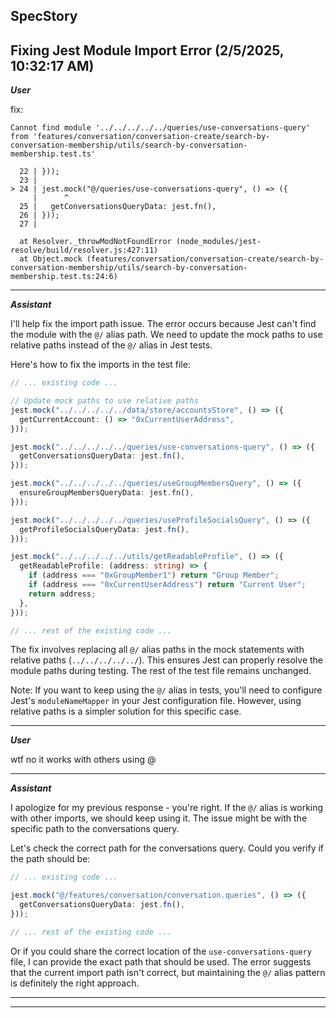 ## SpecStory

## Fixing Jest Module Import Error (2/5/2025, 10:32:17 AM)

_**User**_

fix: 


    Cannot find module '../../../../../queries/use-conversations-query' from 'features/conversation/conversation-create/search-by-conversation-membership/utils/search-by-conversation-membership.test.ts'

      22 | }));
      23 |
    > 24 | jest.mock("@/queries/use-conversations-query", () => ({
         |      ^
      25 |   getConversationsQueryData: jest.fn(),
      26 | }));
      27 |

      at Resolver._throwModNotFoundError (node_modules/jest-resolve/build/resolver.js:427:11)
      at Object.mock (features/conversation/conversation-create/search-by-conversation-membership/utils/search-by-conversation-membership.test.ts:24:6)

---

_**Assistant**_

I'll help fix the import path issue. The error occurs because Jest can't find the module with the `@/` alias path. We need to update the mock paths to use relative paths instead of the `@/` alias in Jest tests.

Here's how to fix the imports in the test file:

```typescript:features/conversation/conversation-create/search-by-conversation-membership/utils/search-by-conversation-membership.test.ts
// ... existing code ...

// Update mock paths to use relative paths
jest.mock("../../../../../data/store/accountsStore", () => ({
  getCurrentAccount: () => "0xCurrentUserAddress",
}));

jest.mock("../../../../../queries/use-conversations-query", () => ({
  getConversationsQueryData: jest.fn(),
}));

jest.mock("../../../../../queries/useGroupMembersQuery", () => ({
  ensureGroupMembersQueryData: jest.fn(),
}));

jest.mock("../../../../../queries/useProfileSocialsQuery", () => ({
  getProfileSocialsQueryData: jest.fn(),
}));

jest.mock("../../../../../utils/getReadableProfile", () => ({
  getReadableProfile: (address: string) => {
    if (address === "0xGroupMember1") return "Group Member";
    if (address === "0xCurrentUserAddress") return "Current User";
    return address;
  },
}));

// ... rest of the existing code ...
```

The fix involves replacing all `@/` alias paths in the mock statements with relative paths (`../../../../../`). This ensures Jest can properly resolve the module paths during testing. The rest of the test file remains unchanged.

Note: If you want to keep using the `@/` alias in tests, you'll need to configure Jest's `moduleNameMapper` in your Jest configuration file. However, using relative paths is a simpler solution for this specific case.

---

_**User**_

wtf no it works with others using @

---

_**Assistant**_

I apologize for my previous response - you're right. If the `@/` alias is working with other imports, we should keep using it. The issue might be with the specific path to the conversations query.

Let's check the correct path for the conversations query. Could you verify if the path should be:

```typescript:features/conversation/conversation-create/search-by-conversation-membership/utils/search-by-conversation-membership.test.ts
// ... existing code ...

jest.mock("@/features/conversation/conversation.queries", () => ({
  getConversationsQueryData: jest.fn(),
}));

// ... rest of the existing code ...
```

Or if you could share the correct location of the `use-conversations-query` file, I can provide the exact path that should be used. The error suggests that the current import path isn't correct, but maintaining the `@/` alias pattern is definitely the right approach.

---



---

